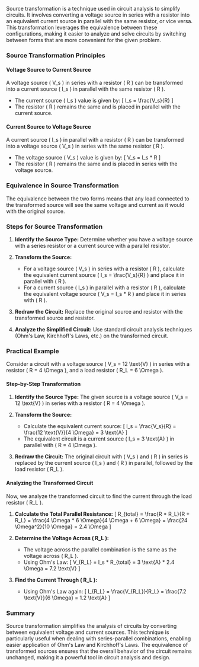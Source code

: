 Source transformation is a technique used in circuit analysis to simplify circuits. It involves converting a voltage source in series with a resistor into an equivalent current source in parallel with the same resistor, or vice versa. This transformation leverages the equivalence between these configurations, making it easier to analyze and solve circuits by switching between forms that are more convenient for the given problem.

### Source Transformation Principles

#### Voltage Source to Current Source
A voltage source \( V_s \) in series with a resistor \( R \) can be transformed into a current source \( I_s \) in parallel with the same resistor \( R \).

- The current source \( I_s \) value is given by:
  \[ I_s = \frac{V_s}{R} \]
- The resistor \( R \) remains the same and is placed in parallel with the current source.

#### Current Source to Voltage Source
A current source \( I_s \) in parallel with a resistor \( R \) can be transformed into a voltage source \( V_s \) in series with the same resistor \( R \).

- The voltage source \( V_s \) value is given by:
  \[ V_s = I_s  *  R \]
- The resistor \( R \) remains the same and is placed in series with the voltage source.

### Equivalence in Source Transformation

The equivalence between the two forms means that any load connected to the transformed source will see the same voltage and current as it would with the original source.

### Steps for Source Transformation

1. **Identify the Source Type:**
   Determine whether you have a voltage source with a series resistor or a current source with a parallel resistor.

2. **Transform the Source:**
   - For a voltage source \( V_s \) in series with a resistor \( R \), calculate the equivalent current source \( I_s = \frac{V_s}{R} \) and place it in parallel with \( R \).
   - For a current source \( I_s \) in parallel with a resistor \( R \), calculate the equivalent voltage source \( V_s = I_s  *  R \) and place it in series with \( R \).

3. **Redraw the Circuit:**
   Replace the original source and resistor with the transformed source and resistor.

4. **Analyze the Simplified Circuit:**
   Use standard circuit analysis techniques (Ohm's Law, Kirchhoff's Laws, etc.) on the transformed circuit.

### Practical Example

Consider a circuit with a voltage source \( V_s = 12 \text{V} \) in series with a resistor \( R = 4 \Omega \), and a load resistor \( R_L = 6 \Omega \).

#### Step-by-Step Transformation

1. **Identify the Source Type:**
   The given source is a voltage source \( V_s = 12 \text{V} \) in series with a resistor \( R = 4 \Omega \).

2. **Transform the Source:**
   - Calculate the equivalent current source:
     \[ I_s = \frac{V_s}{R} = \frac{12 \text{V}}{4 \Omega} = 3 \text{A} \]
   - The equivalent circuit is a current source \( I_s = 3 \text{A} \) in parallel with \( R = 4 \Omega \).

3. **Redraw the Circuit:**
   The original circuit with \( V_s \) and \( R \) in series is replaced by the current source \( I_s \) and \( R \) in parallel, followed by the load resistor \( R_L \).

#### Analyzing the Transformed Circuit

Now, we analyze the transformed circuit to find the current through the load resistor \( R_L \).

1. **Calculate the Total Parallel Resistance:**
   \[ R_{total} = \frac{R  *  R_L}{R + R_L} = \frac{4 \Omega  *  6 \Omega}{4 \Omega + 6 \Omega} = \frac{24 \Omega^2}{10 \Omega} = 2.4 \Omega \]

2. **Determine the Voltage Across \( R_L \):**
   - The voltage across the parallel combination is the same as the voltage across \( R_L \).
   - Using Ohm's Law:
     \[ V_{R_L} = I_s  *  R_{total} = 3 \text{A}  *  2.4 \Omega = 7.2 \text{V} \]

3. **Find the Current Through \( R_L \):**
   - Using Ohm's Law again:
     \[ I_{R_L} = \frac{V_{R_L}}{R_L} = \frac{7.2 \text{V}}{6 \Omega} = 1.2 \text{A} \]

### Summary

Source transformation simplifies the analysis of circuits by converting between equivalent voltage and current sources. This technique is particularly useful when dealing with series-parallel combinations, enabling easier application of Ohm's Law and Kirchhoff's Laws. The equivalence of transformed sources ensures that the overall behavior of the circuit remains unchanged, making it a powerful tool in circuit analysis and design.